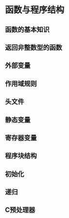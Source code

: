 # 函数与程序结构
## 函数的基本知识
## 返回非整数型的函数
## 外部变量
## 作用域规则
## 头文件
## 静态变量
## 寄存器变量
## 程序块结构
## 初始化
## 递归
## C预处理器